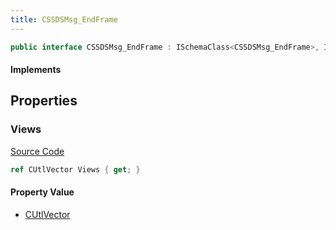 ```yaml
---
title: CSSDSMsg_EndFrame
---
```


```csharp
public interface CSSDSMsg_EndFrame : ISchemaClass<CSSDSMsg_EndFrame>, ISchemaField, ISchemaClass, INativeHandle
```

#### Implements

## Properties

### Views

[Source Code](https://github.com/swiftly-solution/swiftlys2/blob/beta/managed/src/SwiftlyS2.Generated/Schemas/Interfaces/CSSDSMsg_EndFrame.cs#L17)

```csharp
ref CUtlVector Views { get; }
```

#### Property Value

- [CUtlVector](/docs/api/)

